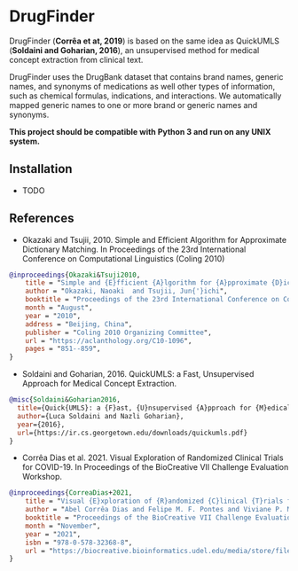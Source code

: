 # DrugFinder

DrugFinder (**Corrêa et at, 2019**) is based on the same idea as QuickUMLS (**Soldaini and Goharian, 2016**), 
an unsupervised method for medical concept extraction from clinical text.

DrugFinder uses the DrugBank dataset that contains brand names, generic names, 
and synonyms of medications as well other types of information, 
such as chemical formulas, indications, and interactions. 
We automatically mapped generic names to one or more brand or generic names and synonyms.

**This project should be compatible with Python 3 and run on any UNIX system.**

## Installation

- TODO

## References

- Okazaki and Tsujii, 2010. Simple and Efficient Algorithm for Approximate Dictionary Matching. In Proceedings of the 23rd International Conference on Computational Linguistics (Coling 2010) 
```bibtex
@inproceedings{Okazaki&Tsuji2010,
    title = "Simple and {E}fficient {A}lgorithm for {A}pproximate {D}ictionary {M}atching",
    author = "Okazaki, Naoaki  and Tsujii, Jun{'}ichi",
    booktitle = "Proceedings of the 23rd International Conference on Computational Linguistics (Coling 2010)",
    month = "August",
    year = "2010",
    address = "Beijing, China",
    publisher = "Coling 2010 Organizing Committee",
    url = "https://aclanthology.org/C10-1096",
    pages = "851--859",
}
```
- Soldaini and Goharian, 2016. QuickUMLS: a Fast, Unsupervised Approach for Medical Concept Extraction.
```bibtex
@misc{Soldaini&Goharian2016,
  title={Quick{UMLS}: a {F}ast, {U}nsupervised {A}pproach for {M}edical {C}oncept {E}xtraction},
  author={Luca Soldaini and Nazli Goharian},
  year={2016},
  url={https://ir.cs.georgetown.edu/downloads/quickumls.pdf}
}
```
- Corrêa Dias et al. 2021. Visual Exploration of Randomized Clinical Trials for COVID-19. In Proceedings of the BioCreative VII Challenge Evaluation Workshop.
```bibtex
@inproceedings{CorreaDias+2021,
    title = "Visual {E}xploration of {R}andomized {C}linical {T}rials for {COVID}-19",
    author = "Abel Corrêa Dias and Felipe M. F. Pontes and Viviane P. Moreira and João Luiz Dihl Comba",
    booktitle = "Proceedings of the BioCreative VII Challenge Evaluation Workshop",
    month = "November",
    year = "2021",
    isbn = "978-0-578-32368-8",
    url = "https://biocreative.bioinformatics.udel.edu/media/store/files/2021/Posters_pos_2_BC7_CorreaDias.pdf"
}
```